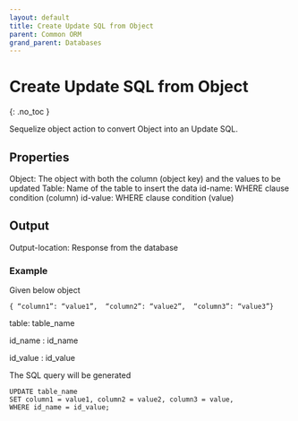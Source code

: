 ```yaml
---
layout: default
title: Create Update SQL from Object
parent: Common ORM
grand_parent: Databases
---
```


# Create Update SQL from Object
{: .no_toc }

Sequelize object action to convert Object into an Update SQL.

## Properties
Object: The object with both the column (object key) and the values to be updated
Table: Name of the table to insert the data
id-name: WHERE clause condition (column)
id-value: WHERE clause condition  (value)

## Output
Output-location: Response from the database

### Example
Given below object
```
{ “column1”: “value1”,  “column2”: “value2”,  “column3”: “value3”}
```

table: table_name

id_name : id_name

id_value : id_value

The SQL query will be generated
```
UPDATE table_name
SET column1 = value1, column2 = value2, column3 = value,
WHERE id_name = id_value;
```
